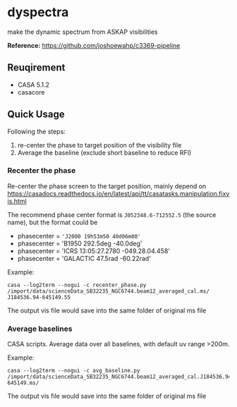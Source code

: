# dyspectra

make the dynamic spectrum from ASKAP visibilities 

**Reference:**
https://github.com/joshoewahp/c3369-pipeline

## Reuqirement

* CASA 5.1.2
* casacore

## Quick Usage

Following the steps:
1. re-center the phase to target position of the visibility file 
2. Average the baseline (exclude short baseline to reduce RFI)

### Recenter the phase

Re-center the phase screen to the target position, mainly depend on https://casadocs.readthedocs.io/en/latest/api/tt/casatasks.manipulation.fixvis.html

The recommend phase center format is `J052348.6-712552.5` (the source name), but the format could be 
* phasecenter = `'J2000 19h53m50 40d06m00'`
* phasecenter = 'B1950 292.5deg -40.0deg'
* phasecenter = 'ICRS 13:05:27.2780 -049.28.04.458'
* phasecenter = 'GALACTIC 47.5rad -60.22rad'

Example:
```
casa --log2term --nogui -c recenter_phase.py /import/data/scienceData_SB32235_NGC6744.beam12_averaged_cal.ms/ J184536.94-645149.55
```
The output vis file would save into the same folder of original ms file

### Average baselines 

CASA scripts. Average data over all baselines, with default uv range >200m. 

Example:
```
casa --log2term --nogui -c avg_baseline.py /import/data/scienceData_SB32235_NGC6744.beam12_averaged_cal.J184536.94-645149.ms/
```
The output vis file would save into the same folder of original ms file

